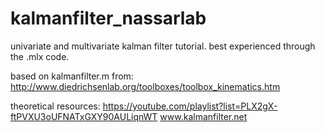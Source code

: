 # kalmanfilter_nassarlab

univariate and multivariate kalman filter tutorial.
best experienced through the .mlx code.


based on kalmanfilter.m from: 
http://www.diedrichsenlab.org/toolboxes/toolbox_kinematics.htm

theoretical resources:
https://youtube.com/playlist?list=PLX2gX-ftPVXU3oUFNATxGXY90AULiqnWT
www.kalmanfilter.net
 
